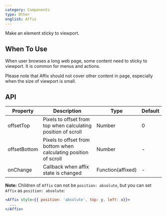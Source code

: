 ```yaml
---
category: Components
type: Other
english: Affix
---
```


Make an element sticky to viewport.

## When To Use

When user browses a long web page, some content need to sticky to viewport. It is common for menus and actions.

Please note that Affix should not cover other content in page, especially when the size of viewport is small.

## API

| Property     | Description           | Type     | Default      |
|--------------|-----------------------|----------|--------------|
| offsetTop    | Pixels to offset from top when calculating position of scroll | Number | 0 |
| offsetBottom | Pixels to offset from bottom when calculating position of scroll | Number | - |
| onChange     | Callback when affix state is changed | Function(affixed) | - |

**Note:** Children of `Affix` can not be `position: absolute`, but you can set `Affix` as `position: absolute`:

```jsx
<Affix style={{ position: 'absolute', top: y, left: x}}>
  ...
</Affix>
```
